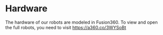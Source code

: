 # Hardware
The hardware of our robots are modeled in Fusion360. To view and open the full robots, you need to visit https://a360.co/3WYSoBt
